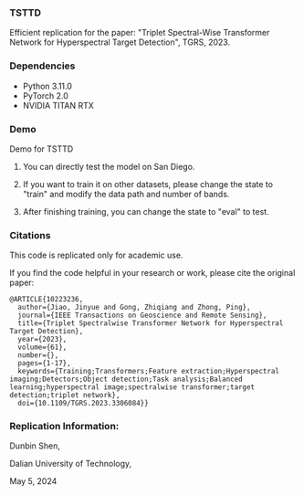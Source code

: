 ### TSTTD

Efficient replication for the paper: "Triplet Spectral-Wise Transformer Network for Hyperspectral Target Detection", TGRS, 2023.

### Dependencies

- Python 3.11.0
- PyTorch 2.0
- NVIDIA TITAN RTX

### Demo

Demo for TSTTD

1. You can directly test the model on San Diego.

2. If you want to train it on other datasets, please change the state to "train" and modify the data path and number of bands.

3. After finishing training, you can change the state to "eval" to test.

### Citations

This code is replicated only for academic use.

If you find the code helpful in your research or work, please cite the original paper:

```
@ARTICLE{10223236,
  author={Jiao, Jinyue and Gong, Zhiqiang and Zhong, Ping},
  journal={IEEE Transactions on Geoscience and Remote Sensing}, 
  title={Triplet Spectralwise Transformer Network for Hyperspectral Target Detection}, 
  year={2023},
  volume={61},
  number={},
  pages={1-17},
  keywords={Training;Transformers;Feature extraction;Hyperspectral imaging;Detectors;Object detection;Task analysis;Balanced learning;hyperspectral image;spectralwise transformer;target detection;triplet network},
  doi={10.1109/TGRS.2023.3306084}}
```
### Replication Information:

Dunbin Shen,

Dalian University of Technology,

May 5, 2024
